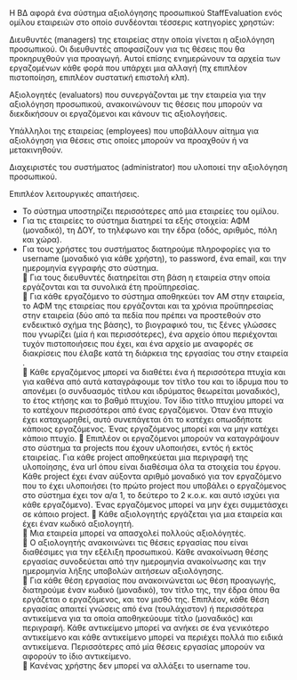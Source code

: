 Η ΒΔ αφορά ένα σύστημα αξιολόγησης προσωπικού StaffEvaluation ενός ομίλου εταιρειών 
στο οποίο συνδέονται τέσσερις κατηγορίες χρηστών: 

Διευθυντές (managers) της εταιρείας στην οποία γίνεται η αξιολόγηση προσωπικού. Οι 
διευθυντές αποφασίζουν για τις θέσεις που θα προκηρυχθούν για προαγωγή. Αυτοί 
επίσης ενημερώνουν τα αρχεία των εργαζομένων κάθε φορά που υπάρχει μια 
αλλαγή (πχ επιπλέον πιστοποίηση, επιπλέον συστατική επιστολή κλπ).

Αξιολογητές (evaluators) που συνεργάζονται με την εταιρεία για την αξιολόγηση 
προσωπικού, ανακοινώνουν τις θέσεις που μπορούν να διεκδικήσουν οι εργαζόμενοι 
και κάνουν τις αξιολογήσεις. 

Υπάλληλοι της εταιρείας (employees) που υποβάλλουν αίτημα για αξιολόγηση για θέσεις 
στις οποίες μπορούν να προαχθούν ή να μετακινηθούν. 

Διαχειριστές του συστήματος (administrator) που υλοποιεί την αξιολόγηση προσωπικού. 

Επιπλέον λειτουργικές απαιτήσεις. 

- Το σύστημα υποστηρίζει περισσότερες από μια εταιρείες του ομίλου.
- Για τις εταιρείες το σύστημα διατηρεί τα εξής στοιχεία: ΑΦΜ (μοναδικό), τη ΔΟΥ, το 
τηλέφωνο και την έδρα (οδός, αριθμός, πόλη και χώρα).  
- Για τους χρήστες του συστήματος διατηρούμε πληροφορίες για το username 
(μοναδικό για κάθε χρήστη), το password, ένα email,  και την ημερομηνία εγγραφής 
στο σύστημα.  
 Για τους διευθυντές διατηρείται στη βάση η εταιρεία στην οποία εργάζονται και τα 
συνολικά έτη προϋπηρεσίας.  
 Για κάθε εργαζόμενο  το σύστημα αποθηκεύει τον ΑΜ στην εταιρεία, το ΑΦΜ της 
εταιρείας που εργάζονται και τα χρόνια προϋπηρεσίας στην εταιρεία (δύο από τα 
πεδία που πρέπει να προστεθούν στο ενδεικτικό σχήμα της βάσης),  το βιογραφικό 
του, τις ξένες γλώσσες που γνωρίζει (μία ή και περισσότερες), ένα αρχείο όπου 
περιέχονται τυχόν πιστοποιήσεις που έχει, και ένα αρχείο με αναφορές σε διακρίσεις 
που έλαβε κατά τη διάρκεια της εργασίας του στην εταιρεία .  
 Κάθε εργαζόμενος μπορεί να διαθέτει ένα ή περισσότερα πτυχία και για καθένα από 
αυτά καταγράφουμε τον τίτλο του και το ίδρυμα που το απονέμει (ο συνδυασμός 
τίτλου και ιδρύματος θεωρείται μοναδικός), το έτος κτήσης και το βαθμό πτυχίου. 
Τον ίδιο τίτλο πτυχίου μπορεί να το κατέχουν περισσότεροι από ένας εργαζόμενοι. 
Όταν ένα πτυχίο έχει καταχωρηθεί, αυτό συνεπάγεται ότι το κατέχει οπωσδήποτε 
κάποιος εργαζόμενος. Ένας εργαζόμενος μπορεί και να μην κατέχει κάποιο πτυχίο. 
 Επιπλέον οι εργαζόμενοι  μπορούν να καταγράψουν στο σύστημα τα projects που 
έχουν υλοποιήσει, εντός ή εκτός εταιρείας. Για κάθε project αποθηκεύεται μια 
περιγραφή της υλοποίησης, ένα url όπου είναι διαθέσιμα όλα τα στοιχεία του έργου. 
Κάθε project έχει έναν αύξοντα αριθμό μοναδικό για τον εργαζόμενο που το έχει 
υλοποιήσει (το πρώτο project που υποβάλει ο εργαζόμενος  στο σύστημα έχει τον 
α/α 1, το δεύτερο το 2 κ.ο.κ. και αυτό ισχύει για κάθε εργαζόμενο). Ένας εργαζόμενος 
μπορεί να μην έχει συμμετάσχει σε κάποιο project. 
 Κάθε αξιολογητής εργάζεται για μια εταιρεία και έχει έναν κωδικό αξιολογητή.  
 Μια εταιρεία μπορεί να απασχολεί πολλούς αξιολόγητές.  
 Ο αξιολογητής ανακοινώνει τις θέσεις εργασίας που είναι διαθέσιμες για την εξέλιξη 
προσωπικού. Κάθε ανακοίνωση θέσης εργασίας συνοδεύεται από την ημερομηνία 
ανακοίνωσης και την ημερομηνία λήξης υποβολών αιτήσεων αξιολόγησης.  
 Για κάθε θέση εργασίας που ανακοινώνεται ως θέση προαγωγής, διατηρούμε έναν 
κωδικό (μοναδικό), τον τίτλο της, την έδρα όπου θα εργάζεται ο εργαζόμενος, και τον 
μισθό της. Επιπλέον, κάθε θέση εργασίας απαιτεί γνώσεις από ένα (τουλάχιστον) ή 
περισσότερα αντικείμενα για τα οποία αποθηκεύουμε τίτλο (μοναδικός) και 
περιγραφή. Κάθε αντικείμενο μπορεί να ανήκει σε ένα γενικότερο αντικείμενο και 
κάθε αντικείμενο μπορεί να περιέχει πολλά πιο ειδικά αντικείμενα. Περισσότερες 
από μία θέσεις εργασίας μπορούν να αφορούν το ίδιο αντικείμενο.  
 Κανένας χρήστης δεν μπορεί να αλλάξει το username του. 
